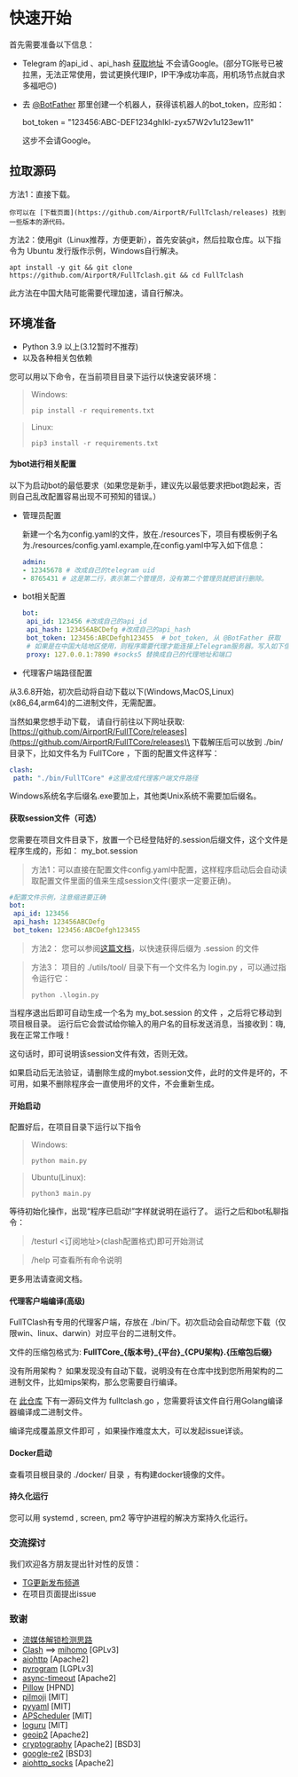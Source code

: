 # 快速开始

首先需要准备以下信息：

* Telegram 的api\_id 、api\_hash [获取地址](https://my.telegram.org/apps) 不会请Google。(部分TG账号已被拉黑，无法正常使用，尝试更换代理IP，IP干净成功率高，用机场节点就自求多福吧🙃)
*   去 [@BotFather](https://t.me/BotFather) 那里创建一个机器人，获得该机器人的bot\_token，应形如：

    bot\_token = "123456:ABC-DEF1234ghIkl-zyx57W2v1u123ew11"

    这步不会请Google。

## 拉取源码

方法1：直接下载。

```
你可以在 [下载页面](https://github.com/AirportR/FullTclash/releases) 找到一些版本的源代码。
```

方法2：使用git（Linux推荐，方便更新），首先安装git，然后拉取仓库。以下指令为 Ubuntu 发行版作示例，Windows自行解决。

```shell
apt install -y git && git clone https://github.com/AirportR/FullTclash.git && cd FullTclash
```

此方法在中国大陆可能需要代理加速，请自行解决。

## 环境准备

* Python 3.9 以上(3.12暂时不推荐)
* 以及各种相关包依赖

您可以用以下命令，在当前项目目录下运行以快速安装环境：

> Windows:
>
> ```shell
> pip install -r requirements.txt
> ```

> Linux:
>
> ```shell
> pip3 install -r requirements.txt
> ```

#### 为bot进行相关配置

以下为启动bot的最低要求（如果您是新手，建议先以最低要求把bot跑起来，否则自己乱改配置容易出现不可预知的错误。）

*   管理员配置

    新建一个名为config.yaml的文件，放在./resources下，项目有模板例子名为./resources/config.yaml.example,在config.yaml中写入如下信息：

    ```yaml
    admin:
    - 12345678 # 改成自己的telegram uid
    - 8765431 # 这是第二行，表示第二个管理员，没有第二个管理员就把该行删除。
    ```
*   bot相关配置

    ```yaml
    bot:
     api_id: 123456 #改成自己的api_id
     api_hash: 123456ABCDefg #改成自己的api_hash
     bot_token: 123456:ABCDefgh123455  # bot_token, 从 @BotFather 获取
     # 如果是在中国大陆地区使用，则程序需要代理才能连接上Telegram服务器。写入如下信息：
     proxy: 127.0.0.1:7890 #socks5 替换成自己的代理地址和端口
    ```
* 代理客户端路径配置

从3.6.8开始，初次启动将自动下载以下(Windows,MacOS,Linux)(x86\_64,arm64)的二进制文件，无需配置。

当然如果您想手动下载， 请自行前往以下网址获取: [https://github.com/AirportR/FullTCore/releases](https://github.com/AirportR/FullTCore/releases)\
下载解压后可以放到 ./bin/ 目录下，比如文件名为 FullTCore ，下面的配置文件这样写：

```yaml
clash:
 path: "./bin/FullTCore" #这里改成代理客户端文件路径
```

Windows系统名字后缀名.exe要加上，其他类Unix系统不需要加后缀名。

#### 获取session文件（可选）

您需要在项目文件目录下，放置一个已经登陆好的.session后缀文件，这个文件是程序生成的，形如： my\_bot.session

> 方法1：可以直接在配置文件config.yaml中配置，这样程序启动后会自动读取配置文件里面的值来生成session文件(要求一定要正确)。

```yaml
#配置文件示例，注意缩进要正确
bot:
 api_id: 123456
 api_hash: 123456ABCDefg
 bot_token: 123456:ABCDefgh123455
```

> 方法2： 您可以参阅[这篇文档](https://docs.pyrogram.org/start/auth)，以快速获得后缀为 .session 的文件

> 方法3： 项目的 ./utils/tool/ 目录下有一个文件名为 login.py ，可以通过指令运行它：
>
> ```
> python .\login.py
> ```

当程序退出后即可自动生成一个名为 my\_bot.session 的文件 ，之后将它移动到项目根目录。 运行后它会尝试给你输入的用户名的目标发送消息，当接收到：嗨, 我在正常工作哦！

这句话时，即可说明该session文件有效，否则无效。

如果启动后无法验证，请删除生成的mybot.session文件，此时的文件是坏的，不可用，如果不删除程序会一直使用坏的文件，不会重新生成。

#### 开始启动

配置好后，在项目目录下运行以下指令

> Windows:
>
> ```shell
> python main.py
> ```

> Ubuntu(Linux):
>
> ```shell
> python3 main.py
> ```

等待初始化操作，出现“程序已启动!”字样就说明在运行了。 运行之后和bot私聊指令：

> /testurl <订阅地址>(clash配置格式)即可开始测试

> /help 可查看所有命令说明

更多用法请查阅文档。

#### 代理客户端编译(高级)

FullTClash有专用的代理客户端，存放在 ./bin/下。初次启动会自动帮您下载（仅限win、linux、darwin）对应平台的二进制文件。

文件的压缩包格式为: **FullTCore\_{版本号}\_{平台}\_{CPU架构}.{压缩包后缀}**

没有所用架构？ 如果发现没有自动下载，说明没有在仓库中找到您所用架构的二进制文件，比如mips架构，那么您需要自行编译。

在 [此仓库](https://github.com/AirportR/FullTCore) 下有一源码文件为 fulltclash.go ，您需要将该文件自行用Golang编译器编译成二进制文件。

编译完成覆盖原文件即可 ，如果操作难度太大，可以发起issue详谈。

#### Docker启动

查看项目根目录的 ./docker/ 目录 ，有构建docker镜像的文件。

#### 持久化运行

您可以用 systemd , screen, pm2 等守护进程的解决方案持久化运行。

### 交流探讨

我们欢迎各方朋友提出针对性的反馈：

* [TG更新发布频道](https://t.me/FullTClash)
* 在项目页面提出issue

### 致谢

* [流媒体解锁检测思路](https://github.com/lmc999/RegionRestrictionCheck)
* [Clash](https://github.com/Dreamacro/clash) ==> [mihomo](https://github.com/MetaCubeX/mihomo) \[GPLv3]
* [aiohttp](https://github.com/aio-libs/aiohttp) \[Apache2]
* [pyrogram](https://github.com/pyrogram/pyrogram) \[LGPLv3]
* [async-timeout](https://github.com/aio-libs/async-timeout) \[Apache2]
* [Pillow](https://github.com/python-pillow/Pillow) \[HPND]
* [pilmoji](https://github.com/jay3332/pilmoji) \[MIT]
* [pyyaml](https://github.com/yaml/pyyaml) \[MIT]
* [APScheduler](https://github.com/agronholm/apscheduler) \[MIT]
* [loguru](https://github.com/Delgan/loguru) \[MIT]
* [geoip2](https://github.com/maxmind/GeoIP2-python) \[Apache2]
* [cryptography](https://github.com/pyca/cryptography) \[Apache2] \[BSD3]
* [google-re2](https://github.com/google/re2) \[BSD3]
* [aiohttp\_socks](https://github.com/romis2012/aiohttp-socks) \[Apache2]
